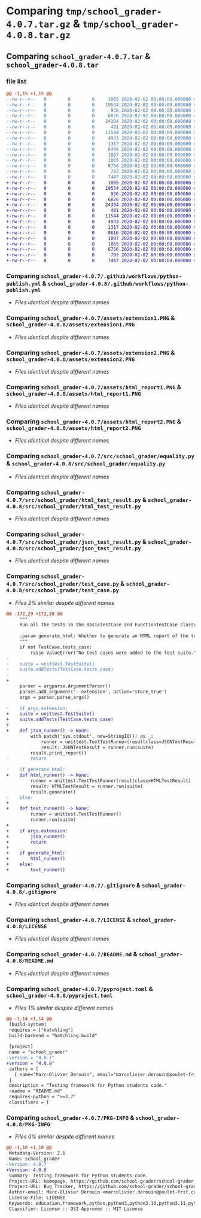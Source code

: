 # Comparing `tmp/school_grader-4.0.7.tar.gz` & `tmp/school_grader-4.0.8.tar.gz`

## Comparing `school_grader-4.0.7.tar` & `school_grader-4.0.8.tar`

### file list

```diff
@@ -1,15 +1,15 @@
--rw-r--r--   0        0        0     1085 2020-02-02 00:00:00.000000 school_grader-4.0.7/.github/workflows/python-publish.yml
--rw-r--r--   0        0        0    19534 2020-02-02 00:00:00.000000 school_grader-4.0.7/assets/extension1.PNG
--rw-r--r--   0        0        0      936 2020-02-02 00:00:00.000000 school_grader-4.0.7/assets/extension2.PNG
--rw-r--r--   0        0        0     6826 2020-02-02 00:00:00.000000 school_grader-4.0.7/assets/html_report1.PNG
--rw-r--r--   0        0        0    24394 2020-02-02 00:00:00.000000 school_grader-4.0.7/assets/html_report2.PNG
--rw-r--r--   0        0        0      481 2020-02-02 00:00:00.000000 school_grader-4.0.7/src/school_grader/__init__.py
--rw-r--r--   0        0        0    11544 2020-02-02 00:00:00.000000 school_grader-4.0.7/src/school_grader/equality.py
--rw-r--r--   0        0        0     4933 2020-02-02 00:00:00.000000 school_grader-4.0.7/src/school_grader/html_test_result.py
--rw-r--r--   0        0        0     1317 2020-02-02 00:00:00.000000 school_grader-4.0.7/src/school_grader/json_test_result.py
--rw-r--r--   0        0        0     8446 2020-02-02 00:00:00.000000 school_grader-4.0.7/src/school_grader/test_case.py
--rw-r--r--   0        0        0     1807 2020-02-02 00:00:00.000000 school_grader-4.0.7/.gitignore
--rw-r--r--   0        0        0     1065 2020-02-02 00:00:00.000000 school_grader-4.0.7/LICENSE
--rw-r--r--   0        0        0     6756 2020-02-02 00:00:00.000000 school_grader-4.0.7/README.md
--rw-r--r--   0        0        0      793 2020-02-02 00:00:00.000000 school_grader-4.0.7/pyproject.toml
--rw-r--r--   0        0        0     7447 2020-02-02 00:00:00.000000 school_grader-4.0.7/PKG-INFO
+-rw-r--r--   0        0        0     1085 2020-02-02 00:00:00.000000 school_grader-4.0.8/.github/workflows/python-publish.yml
+-rw-r--r--   0        0        0    19534 2020-02-02 00:00:00.000000 school_grader-4.0.8/assets/extension1.PNG
+-rw-r--r--   0        0        0      936 2020-02-02 00:00:00.000000 school_grader-4.0.8/assets/extension2.PNG
+-rw-r--r--   0        0        0     6826 2020-02-02 00:00:00.000000 school_grader-4.0.8/assets/html_report1.PNG
+-rw-r--r--   0        0        0    24394 2020-02-02 00:00:00.000000 school_grader-4.0.8/assets/html_report2.PNG
+-rw-r--r--   0        0        0      481 2020-02-02 00:00:00.000000 school_grader-4.0.8/src/school_grader/__init__.py
+-rw-r--r--   0        0        0    11544 2020-02-02 00:00:00.000000 school_grader-4.0.8/src/school_grader/equality.py
+-rw-r--r--   0        0        0     4933 2020-02-02 00:00:00.000000 school_grader-4.0.8/src/school_grader/html_test_result.py
+-rw-r--r--   0        0        0     1317 2020-02-02 00:00:00.000000 school_grader-4.0.8/src/school_grader/json_test_result.py
+-rw-r--r--   0        0        0     8616 2020-02-02 00:00:00.000000 school_grader-4.0.8/src/school_grader/test_case.py
+-rw-r--r--   0        0        0     1807 2020-02-02 00:00:00.000000 school_grader-4.0.8/.gitignore
+-rw-r--r--   0        0        0     1065 2020-02-02 00:00:00.000000 school_grader-4.0.8/LICENSE
+-rw-r--r--   0        0        0     6756 2020-02-02 00:00:00.000000 school_grader-4.0.8/README.md
+-rw-r--r--   0        0        0      793 2020-02-02 00:00:00.000000 school_grader-4.0.8/pyproject.toml
+-rw-r--r--   0        0        0     7447 2020-02-02 00:00:00.000000 school_grader-4.0.8/PKG-INFO
```

### Comparing `school_grader-4.0.7/.github/workflows/python-publish.yml` & `school_grader-4.0.8/.github/workflows/python-publish.yml`

 * *Files identical despite different names*

### Comparing `school_grader-4.0.7/assets/extension1.PNG` & `school_grader-4.0.8/assets/extension1.PNG`

 * *Files identical despite different names*

### Comparing `school_grader-4.0.7/assets/extension2.PNG` & `school_grader-4.0.8/assets/extension2.PNG`

 * *Files identical despite different names*

### Comparing `school_grader-4.0.7/assets/html_report1.PNG` & `school_grader-4.0.8/assets/html_report1.PNG`

 * *Files identical despite different names*

### Comparing `school_grader-4.0.7/assets/html_report2.PNG` & `school_grader-4.0.8/assets/html_report2.PNG`

 * *Files identical despite different names*

### Comparing `school_grader-4.0.7/src/school_grader/equality.py` & `school_grader-4.0.8/src/school_grader/equality.py`

 * *Files identical despite different names*

### Comparing `school_grader-4.0.7/src/school_grader/html_test_result.py` & `school_grader-4.0.8/src/school_grader/html_test_result.py`

 * *Files identical despite different names*

### Comparing `school_grader-4.0.7/src/school_grader/json_test_result.py` & `school_grader-4.0.8/src/school_grader/json_test_result.py`

 * *Files identical despite different names*

### Comparing `school_grader-4.0.7/src/school_grader/test_case.py` & `school_grader-4.0.8/src/school_grader/test_case.py`

 * *Files 2% similar despite different names*

```diff
@@ -172,29 +172,38 @@
     """
     Run all the tests in the BasicTestCase and FunctionTestCase classes.
 
     :param generate_html: Whether to generate an HTML report of the test results. Default is True.
     """
     if not TestCase.tests_case:
         raise ValueError("No test cases were added to the test suite.")
-
-    suite = unittest.TestSuite()
-    suite.addTests(TestCase.tests_case)
-
+    
     parser = argparse.ArgumentParser()
     parser.add_argument('--extension', action='store_true')
     args = parser.parse_args()
 
-    if args.extension:
+    suite = unittest.TestSuite()
+    suite.addTests(TestCase.tests_case)
+
+    def json_runner() -> None:
         with patch('sys.stdout', new=StringIO()) as _:
             runner = unittest.TextTestRunner(resultclass=JSONTestResult)
             result: JSONTestResult = runner.run(suite)
         result.print_report()
-        return
 
-    if generate_html:
+    def html_runner() -> None:
         runner = unittest.TextTestRunner(resultclass=HTMLTestResult)
         result: HTMLTestResult = runner.run(suite)
         result.generate()
-    else:
+
+    def text_runner() -> None:
         runner = unittest.TextTestRunner()
         runner.run(suite)
+    
+    if args.extension:
+        json_runner()
+        return
+
+    if generate_html:
+        html_runner()
+    else:
+        text_runner()
```

### Comparing `school_grader-4.0.7/.gitignore` & `school_grader-4.0.8/.gitignore`

 * *Files identical despite different names*

### Comparing `school_grader-4.0.7/LICENSE` & `school_grader-4.0.8/LICENSE`

 * *Files identical despite different names*

### Comparing `school_grader-4.0.7/README.md` & `school_grader-4.0.8/README.md`

 * *Files identical despite different names*

### Comparing `school_grader-4.0.7/pyproject.toml` & `school_grader-4.0.8/pyproject.toml`

 * *Files 1% similar despite different names*

```diff
@@ -1,14 +1,14 @@
 [build-system]
 requires = ["hatchling"]
 build-backend = "hatchling.build"
 
 [project]
 name = "school_grader"
-version = "4.0.7"
+version = "4.0.8"
 authors = [
   { name="Marc-Olivier Derouin", email="marcolivier.derouin@poulet-frit.com" },
 ]
 description = "Testing framework for Python students code."
 readme = "README.md"
 requires-python = ">=3.7"
 classifiers = [
```

### Comparing `school_grader-4.0.7/PKG-INFO` & `school_grader-4.0.8/PKG-INFO`

 * *Files 0% similar despite different names*

```diff
@@ -1,10 +1,10 @@
 Metadata-Version: 2.1
 Name: school_grader
-Version: 4.0.7
+Version: 4.0.8
 Summary: Testing framework for Python students code.
 Project-URL: Homepage, https://github.com/school-grader/school-grader
 Project-URL: Bug Tracker, https://github.com/school-grader/school-grader/issues
 Author-email: Marc-Olivier Derouin <marcolivier.derouin@poulet-frit.com>
 License-File: LICENSE
 Keywords: education,framework,python,python3,python3.10,python3.11,python3.7,python3.8,python3.9,school,students,test,testing
 Classifier: License :: OSI Approved :: MIT License
```

